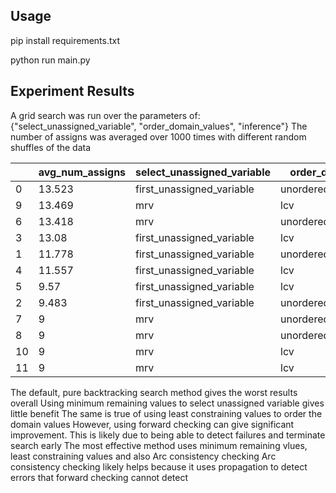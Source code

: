 ## Usage

pip install requirements.txt

python run main.py

## Experiment Results

A grid search was run over the parameters of:
{"select_unassigned_variable", "order_domain_values", "inference"}
The number of assigns was averaged over 1000 times with different random shuffles of the data

|     | avg_num_assigns | select_unassigned_variable | order_domain_values     | inference        |
| --- | --------------- | -------------------------- | ----------------------- | ---------------- |
| 0   | 13.523          | first_unassigned_variable  | unordered_domain_values | no_inference     |
| 9   | 13.469          | mrv                        | lcv                     | no_inference     |
| 6   | 13.418          | mrv                        | unordered_domain_values | no_inference     |
| 3   | 13.08           | first_unassigned_variable  | lcv                     | no_inference     |
| 1   | 11.778          | first_unassigned_variable  | unordered_domain_values | forward_checking |
| 4   | 11.557          | first_unassigned_variable  | lcv                     | forward_checking |
| 5   | 9.57            | first_unassigned_variable  | lcv                     | mac              |
| 2   | 9.483           | first_unassigned_variable  | unordered_domain_values | mac              |
| 7   | 9               | mrv                        | unordered_domain_values | forward_checking |
| 8   | 9               | mrv                        | unordered_domain_values | mac              |
| 10  | 9               | mrv                        | lcv                     | forward_checking |
| 11  | 9               | mrv                        | lcv                     | mac              |

The default, pure backtracking search method gives the worst results overall
Using minimum remaining values to select unassigned variable gives little benefit
The same is true of using least constraining values to order the domain values
However, using forward checking can give significant improvement. This is
likely due to being able to detect failures and terminate search early
The most effective method uses minimum remaining vlues, least constraining values
and also Arc consistency checking
Arc consistency checking likely helps because it uses propagation to detect errors that
forward checking cannot detect
